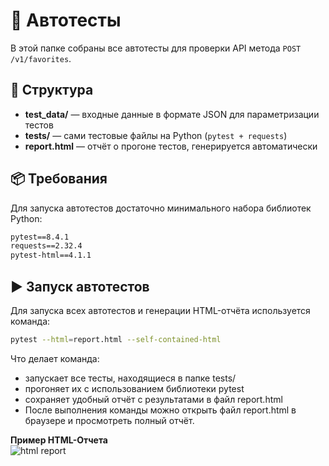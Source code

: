 # 🤖 Автотесты

В этой папке собраны все автотесты для проверки API метода `POST /v1/favorites`.

## 📂 Структура

- **test_data/** — входные данные в формате JSON для параметризации тестов  
- **tests/** — сами тестовые файлы на Python (`pytest + requests`)  
- **report.html** — отчёт о прогоне тестов, генерируется автоматически  

## 📦 Требования

Для запуска автотестов достаточно минимального набора библиотек Python:

```txt
pytest==8.4.1
requests==2.32.4
pytest-html==4.1.1
```

## ▶️ Запуск автотестов

Для запуска всех автотестов и генерации HTML-отчёта используется команда:

```bash
pytest --html=report.html --self-contained-html
```

Что делает команда:
- запускает все тесты, находящиеся в папке tests/
- прогоняет их с использованием библиотеки pytest
- сохраняет удобный отчёт с результатами в файл report.html
- После выполнения команды можно открыть файл report.html в браузере и просмотреть полный отчёт.

**Пример HTML-Отчета**  
![html report](../bug_reports/screenshots/html_report.png)